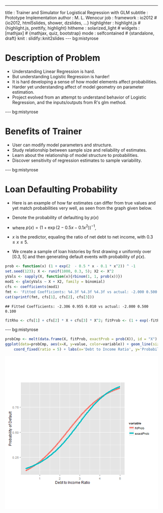 ---
title       : Trainer and Simulator for Logistical Regression with GLM
subtitle    : Prototype Implementation
author      : M. L. Wenocur
job         : 
framework   : io2012        # {io2012, html5slides, shower, dzslides, ...}
highlighter : highlight.js  # {highlight.js, prettify, highlight}
hitheme     : solarized_light      # 
widgets     : [mathjax]            # {mathjax, quiz, bootstrap}
mode        : selfcontained # {standalone, draft}
knit        : slidify::knit2slides
---  bg:mistyrose
# Description of Problem

+ Understanding Linear Regression is hard. 
+ But understanding Logistic Regression is harder!
+ It is hard developing a sense of how model elements affect probabilities.
+ Harder yet understanding affect of model geometry on parameter estimation.
+ Project evolved from an attempt to understand behavior of Logistic Regression, and the inputs/outputs from R's glm method.

--- bg:mistyrose
 

# Benefits of Trainer
+ User can modify model parameters and structure.
+ Study relationship between sample size and reliability of estimates.
+ Learn about the relationship of model structure to probabilities.
+ Discover sensitivity of regression estimates to sample variability.

---  bg:mistyrose

# Loan Defaulting Probability
+ Here is an example of how far estimates can differ from true values and yet match probabilities very well, as seen from the graph given below.

+ Denote the probability of defaulting by $p(x)$
 + where $p(x) = (1 + \exp(2 - 0.5x - 0.1x^2))^{-1}$,
 + $x$ is the predictor, equaling the ratio of net debt to net income, with  $0.3 \leq x \leq 5$.

+ We create a sample of loan histories by first drawing $x$ uniformly over [0.3, 5] and then generating default events with probability of $p(x)$.
 


```r
prob <- function(x) (1 + exp(2  - 0.5 * x - 0.1 * x^2)) ^ -1
set.seed(123); X <- runif(1000, 0.3, 5); X2 <- X^2
yVals <- sapply(X, function(x){rbinom(1, 1, prob(x))})
mod1 <- glm(yVals ~ X + X2, family = binomial)
cfs <- coefficients(mod1)
fmt <- 'Fitted Coefficients: %4.3f %4.3f %4.3f vs actual: -2.000 0.500 0.100'
cat(sprintf(fmt, cfs[1], cfs[2], cfs[3]))
```

```
## Fitted Coefficients: -2.306 0.955 0.010 vs actual: -2.000 0.500 0.100
```

```r
fitRho <- cfs[1] + cfs[2] * X + cfs[3] * X^2; fitProb <- (1 + exp(-fitRho))^-1
```

---  bg:mistyrose
 

```r
probCmp <- melt(data.frame(X, fitProb, exactProb = prob(X)), id = "X")
ggplot(data=probCmp, aes(x=X, y=value, color=variable)) + geom_line(size=1.5) + 
    coord_fixed(ratio = 5) + labs(x='Debt to Income Ratio', y='Probability of Default')
```

![plot of chunk settingUpGraphData](assets/fig/settingUpGraphData-1.png) 

